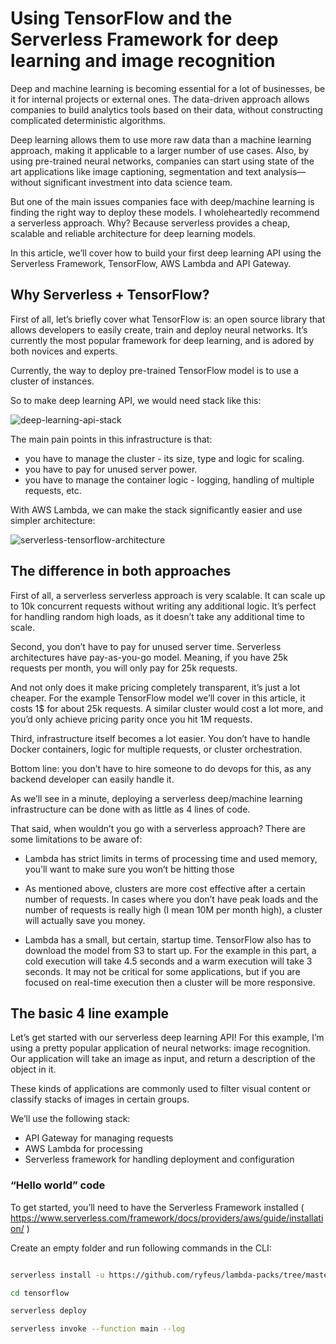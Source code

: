 
# Using TensorFlow and the Serverless Framework for deep learning and image recognition


Deep and machine learning is becoming essential for a lot of businesses, be it for internal projects or external ones. The data-driven approach allows companies to build analytics tools based on their data, without constructing complicated deterministic algorithms.


Deep learning allows them to use more raw data than a machine learning approach, making it applicable to a larger number of use cases. Also, by using pre-trained neural networks, companies can start using state of the art applications like image captioning, segmentation and text analysis—without significant investment into data science team.

But one of the main issues companies face with deep/machine learning is finding the right way to deploy these models. I wholeheartedly recommend a serverless approach. Why? Because serverless provides a cheap, scalable and reliable architecture for deep learning models.


In this article, we’ll cover how to build your first deep learning API using the Serverless Framework, TensorFlow, AWS Lambda and API Gateway.


## Why Serverless + TensorFlow?

First of all, let’s briefly cover what TensorFlow is: an open source library that allows developers to easily create, train and deploy neural networks. It’s currently the most popular framework for deep learning, and is adored by both novices and experts.

Currently, the way to deploy pre-trained TensorFlow model is to use a cluster of instances.

So to make deep learning API, we would need stack like this:


![deep-learning-api-stack](https://user-images.githubusercontent.com/23625821/122518916-22fe1e00-d012-11eb-9ce7-e766a007487f.gif)


The main pain points in this infrastructure is that:

- you have to manage the cluster - its size, type and logic for scaling. 
- you have to pay for unused server power.
- you have to manage the container logic - logging, handling of multiple requests, etc.


With AWS Lambda, we can make the stack significantly easier and use simpler architecture:

![serverless-tensorflow-architecture](https://user-images.githubusercontent.com/23625821/122519107-6062ab80-d012-11eb-91dd-b78bd1a0e6e6.png)



## The difference in both approaches

First of all, a serverless serverless approach is very scalable. It can scale up to 10k concurrent requests without writing any additional logic. It’s perfect for handling random high loads, as it doesn’t take any additional time to scale.

Second, you don’t have to pay for unused server time. Serverless architectures have pay-as-you-go model. Meaning, if you have 25k requests per month, you will only pay for 25k requests.

And not only does it make pricing completely transparent, it’s just a lot cheaper. For the example TensorFlow model we’ll cover in this article, it costs 1$ for about 25k requests. A similar cluster would cost a lot more, and you’d only achieve pricing parity once you hit 1M requests.

Third, infrastructure itself becomes a lot easier. You don’t have to handle Docker containers, logic for multiple requests, or cluster orchestration.

Bottom line: you don’t have to hire someone to do devops for this, as any backend developer can easily handle it.

As we’ll see in a minute, deploying a serverless deep/machine learning infrastructure can be done with as little as 4 lines of code.


That said, when wouldn’t you go with a serverless approach? There are some limitations to be aware of:

- Lambda has strict limits in terms of processing time and used memory, you’ll want to make sure you won’t be hitting those

- As mentioned above, clusters are more cost effective after a certain number of requests. In cases where you don’t have peak loads and the number of requests is really high (I mean 10M per month high), a cluster will actually save you money.

- Lambda has a small, but certain, startup time. TensorFlow also has to download the model from S3 to start up. For the example in this part, a cold execution will take 4.5 seconds and a warm execution will take 3 seconds. It may not be critical for some applications, but if you are focused on real-time execution then a cluster will be more responsive.


## The basic 4 line example

Let’s get started with our serverless deep learning API! For this example, I’m using a pretty popular application of neural networks: image recognition. Our application will take an image as input, and return a description of the object in it.

These kinds of applications are commonly used to filter visual content or classify stacks of images in certain groups.


We’ll use the following stack:

- API Gateway for managing requests
- AWS Lambda for processing
- Serverless framework for handling deployment and configuration


### “Hello world” code

To get started, you’ll need to have the Serverless Framework installed ( https://www.serverless.com/framework/docs/providers/aws/guide/installation/ ) 


Create an empty folder and run following commands in the CLI:

```bash

serverless install -u https://github.com/ryfeus/lambda-packs/tree/master/Tensorflow/source -n tensorflow

cd tensorflow

serverless deploy

serverless invoke --function main --log


```





